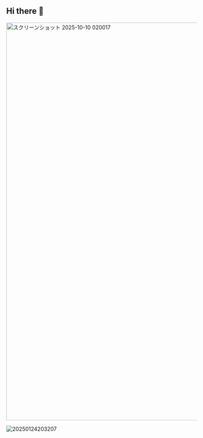 ## Hi there 👋

<img width="1917" height="1049" alt="スクリーンショット 2025-10-10 020017" src="https://github.com/user-attachments/assets/5677781d-b726-49cd-a1aa-d41baaff4d0a" />

![20250124203207](https://github.com/user-attachments/assets/08e5301d-661a-4303-a9d1-4d26d1e57be1)
